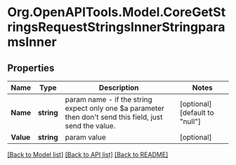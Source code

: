 # Org.OpenAPITools.Model.CoreGetStringsRequestStringsInnerStringparamsInner

## Properties

Name | Type | Description | Notes
------------ | ------------- | ------------- | -------------
**Name** | **string** | param name                                     - if the string expect only one $a parameter then don&#39;t send this field, just send the value. | [optional] [default to "null"]
**Value** | **string** | param value | [optional] 

[[Back to Model list]](../README.md#documentation-for-models) [[Back to API list]](../README.md#documentation-for-api-endpoints) [[Back to README]](../README.md)

